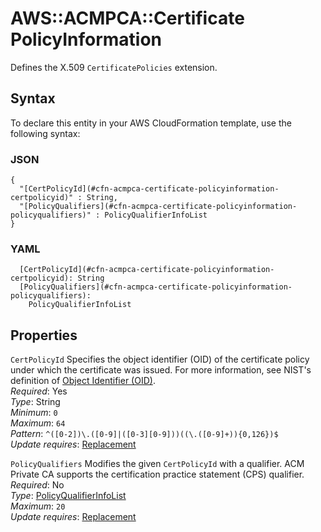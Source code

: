 # AWS::ACMPCA::Certificate PolicyInformation<a name="aws-properties-acmpca-certificate-policyinformation"></a>

Defines the X\.509 `CertificatePolicies` extension\.

## Syntax<a name="aws-properties-acmpca-certificate-policyinformation-syntax"></a>

To declare this entity in your AWS CloudFormation template, use the following syntax:

### JSON<a name="aws-properties-acmpca-certificate-policyinformation-syntax.json"></a>

```
{
  "[CertPolicyId](#cfn-acmpca-certificate-policyinformation-certpolicyid)" : String,
  "[PolicyQualifiers](#cfn-acmpca-certificate-policyinformation-policyqualifiers)" : PolicyQualifierInfoList
}
```

### YAML<a name="aws-properties-acmpca-certificate-policyinformation-syntax.yaml"></a>

```
  [CertPolicyId](#cfn-acmpca-certificate-policyinformation-certpolicyid): String
  [PolicyQualifiers](#cfn-acmpca-certificate-policyinformation-policyqualifiers): 
    PolicyQualifierInfoList
```

## Properties<a name="aws-properties-acmpca-certificate-policyinformation-properties"></a>

`CertPolicyId`  <a name="cfn-acmpca-certificate-policyinformation-certpolicyid"></a>
Specifies the object identifier \(OID\) of the certificate policy under which the certificate was issued\. For more information, see NIST's definition of [Object Identifier \(OID\)](https://csrc.nist.gov/glossary/term/Object_Identifier)\.  
*Required*: Yes  
*Type*: String  
*Minimum*: `0`  
*Maximum*: `64`  
*Pattern*: `^([0-2])\.([0-9]|([0-3][0-9]))((\.([0-9]+)){0,126})$`  
*Update requires*: [Replacement](https://docs.aws.amazon.com/AWSCloudFormation/latest/UserGuide/using-cfn-updating-stacks-update-behaviors.html#update-replacement)

`PolicyQualifiers`  <a name="cfn-acmpca-certificate-policyinformation-policyqualifiers"></a>
Modifies the given `CertPolicyId` with a qualifier\. ACM Private CA supports the certification practice statement \(CPS\) qualifier\.  
*Required*: No  
*Type*: [PolicyQualifierInfoList](aws-properties-acmpca-certificate-policyqualifierinfolist.md)  
*Maximum*: `20`  
*Update requires*: [Replacement](https://docs.aws.amazon.com/AWSCloudFormation/latest/UserGuide/using-cfn-updating-stacks-update-behaviors.html#update-replacement)